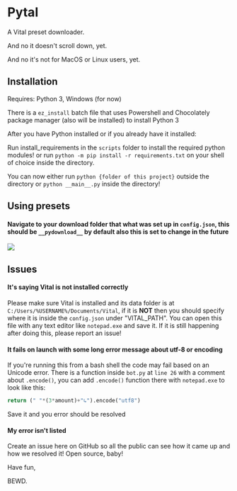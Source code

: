 # Pytal #

A Vital preset downloader.

And no it doesn't scroll down, yet.

And no it's not for MacOS or Linux users, yet.

## Installation ##

Requires: Python 3, Windows (for now)

There is a `ez_install` batch file that uses Powershell and Chocolately package manager (also will be installed) to install Python 3

After you have Python installed or if you already have it installed:

Run install_requirements in the `scripts` folder to install the required python modules! or run `python -m pip install -r requirements.txt` on your shell of choice inside the directory.

You can now either run `python {folder of this project}` outside the directory or `python __main__.py` inside the directory!

## Using presets ##

#### Navigate to your download folder that what was set up in `config.json`, this should be `__pydownload__` by default also this is set to change in the future ####

![](https://i.imgur.com/Qs0opPD.png)

## Issues ##

#### It's saying Vital is not installed correctly ####
Please make sure Vital is installed and its data folder is at `C:/Users/%USERNAME%/Documents/Vital`, if it is **NOT** then you should specify where it is inside the `config.json` under "VITAL_PATH". You can open this file with any text editor like `notepad.exe` and save it. If it is still happening after doing this, please report an issue!

#### It fails on launch with some long error message about utf-8 or encoding ###
If you're running this from a bash shell the code may fail based on an Unicode error. There is a function inside `bot.py` at `line 26` with a comment about `.encode()`, you can add `.encode()` function there with `notepad.exe` to look like this:
```python
return (" "*(3*amount)+"↳").encode("utf8")
```
Save it and you error should be resolved

#### My error isn't listed ####
Create an issue here on GitHub so all the public can see how it came up and how we resolved it! Open source, baby!

Have fun,

BEWD.
